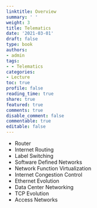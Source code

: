 ```yaml
---
linktitle: Overview
summary: ' '
weight: 3
title: Telematics
date: '2021-03-01'
draft: false
type: book
authors: 
- admin
tags: 
- - Telematics
categories: 
- Lecture
toc: true
profile: false
reading_time: true
share: true
featured: true
comments: true
disable_comment: false
commentable: true
editable: false
---
```


- Router
- Internet Routing
- Label Switching
- Software Defined Networks
- Network Function Virtualization
- Internet Congestion Control
- Ethernet Evolution
- Data Center Networking
- TCP Evolution
- Access Networks